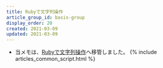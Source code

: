 ```yaml
---
title: Rubyで文字列操作
article_group_id: basis-group
display_order: 20
created: 2021-03-09
updated: 2021-03-09
---
```

- 当メモは、[Rubyで文字列操作](https://thinktwice.tech/it/ruby/string_manipulation_in_ruby/)へ移管しました。
{% include articles_common_script.html %}
